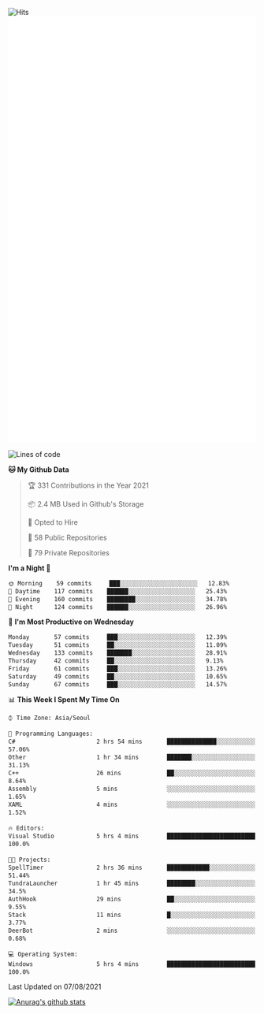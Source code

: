 ![Hits](https://hits.seeyoufarm.com/api/count/incr/badge.svg?url=https%3A%2F%2Fgithub.com%2Fkokose1234&count_bg=%2379C83D&title_bg=%23555555&icon=apple.svg&icon_color=%23E7E7E7&title=hits&edge_flat=false)
<br/>
![Metrics](https://github.com/kokose1234/kokose1234/blob/main/github-metrics.svg)

<!--START_SECTION:waka-->
![Lines of code](https://img.shields.io/badge/From%20Hello%20World%20I%27ve%20Written-12.6%20million%20lines%20of%20code-blue)

**🐱 My Github Data** 

> 🏆 331 Contributions in the Year 2021
 > 
> 📦 2.4 MB Used in Github's Storage 
 > 
> 💼 Opted to Hire
 > 
> 📜 58 Public Repositories 
 > 
> 🔑 79 Private Repositories  
 > 
**I'm a Night 🦉** 

```text
🌞 Morning    59 commits     ███░░░░░░░░░░░░░░░░░░░░░░   12.83% 
🌆 Daytime    117 commits    ██████░░░░░░░░░░░░░░░░░░░   25.43% 
🌃 Evening    160 commits    ████████░░░░░░░░░░░░░░░░░   34.78% 
🌙 Night      124 commits    ██████░░░░░░░░░░░░░░░░░░░   26.96%

```
📅 **I'm Most Productive on Wednesday** 

```text
Monday       57 commits     ███░░░░░░░░░░░░░░░░░░░░░░   12.39% 
Tuesday      51 commits     ██░░░░░░░░░░░░░░░░░░░░░░░   11.09% 
Wednesday    133 commits    ███████░░░░░░░░░░░░░░░░░░   28.91% 
Thursday     42 commits     ██░░░░░░░░░░░░░░░░░░░░░░░   9.13% 
Friday       61 commits     ███░░░░░░░░░░░░░░░░░░░░░░   13.26% 
Saturday     49 commits     ██░░░░░░░░░░░░░░░░░░░░░░░   10.65% 
Sunday       67 commits     ███░░░░░░░░░░░░░░░░░░░░░░   14.57%

```


📊 **This Week I Spent My Time On** 

```text
⌚︎ Time Zone: Asia/Seoul

💬 Programming Languages: 
C#                       2 hrs 54 mins       ██████████████░░░░░░░░░░░   57.06% 
Other                    1 hr 34 mins        ███████░░░░░░░░░░░░░░░░░░   31.13% 
C++                      26 mins             ██░░░░░░░░░░░░░░░░░░░░░░░   8.64% 
Assembly                 5 mins              ░░░░░░░░░░░░░░░░░░░░░░░░░   1.65% 
XAML                     4 mins              ░░░░░░░░░░░░░░░░░░░░░░░░░   1.52%

🔥 Editors: 
Visual Studio            5 hrs 4 mins        █████████████████████████   100.0%

🐱‍💻 Projects: 
SpellTimer               2 hrs 36 mins       ████████████░░░░░░░░░░░░░   51.44% 
TundraLauncher           1 hr 45 mins        ████████░░░░░░░░░░░░░░░░░   34.5% 
AuthHook                 29 mins             ██░░░░░░░░░░░░░░░░░░░░░░░   9.55% 
Stack                    11 mins             █░░░░░░░░░░░░░░░░░░░░░░░░   3.77% 
DeerBot                  2 mins              ░░░░░░░░░░░░░░░░░░░░░░░░░   0.68%

💻 Operating System: 
Windows                  5 hrs 4 mins        █████████████████████████   100.0%

```


 Last Updated on 07/08/2021
<!--END_SECTION:waka-->

[![Anurag's github stats](https://github-readme-stats.vercel.app/api?username=kokose1234&theme=dracula)](https://github.com/anuraghazra/github-readme-stats)



	
